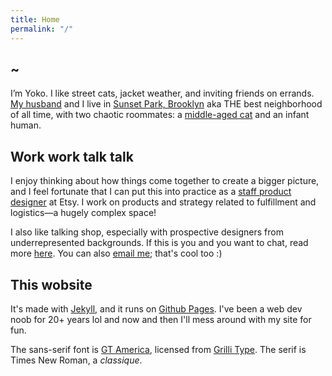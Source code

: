```yaml
---
title: Home
permalink: "/"
---
```


## <span id="random-greeting"></span> ~

I’m Yoko. I like street cats, jacket weather, and inviting friends on errands. [My husband](https://kiwimonk.com) and I live in [Sunset Park, Brooklyn](https://en.wikipedia.org/wiki/Sunset_Park,_Brooklyn) aka THE best neighborhood of all time, with two chaotic roommates: a [middle-aged cat](https://arc.net/e/84748DE8-8CDB-4BDE-8093-4B43DD713C0F) and an infant human.

## Work work talk talk 

I enjoy thinking about how things come together to create a bigger picture, and I feel fortunate that I can put this into practice as a [staff product designer](https://www.linkedin.com/in/yokodotcool/) at Etsy. I work on products and strategy related to fulfillment and logistics—a hugely complex space! 

I also like talking shop, especially with prospective designers from underrepresented backgrounds. If this is you and you want to chat, read more [here](/lets-chat). You can also [email me](mailto:ysohama+site@gmail.com); that's cool too :)

## This wobsite

It's made with [Jekyll](https://jekyllrb.com/), and it runs on [Github Pages](https://github.com/yokodotcool/yokodotcool.github.io). I've been a web dev noob for 20+ years lol and now and then I'll mess around with my site for fun.

The sans-serif font is [GT America](https://www.gt-america.com/), licensed from [Grilli Type](https://www.grillitype.com/). The serif is Times New Roman, a *classique*.

<script type="text/javascript">insertGreeting();</script>